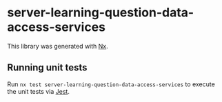 # server-learning-question-data-access-services

This library was generated with [Nx](https://nx.dev).

## Running unit tests

Run `nx test server-learning-question-data-access-services` to execute the unit tests via [Jest](https://jestjs.io).
